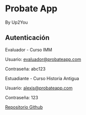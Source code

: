 # Probate App
By Up2You

## Autenticación

Evaluador - Curso IMM

Usuario: evaluador@probateapp.com

Contraseña: abc123



Estuadiante - Curso Historia Antigua

Usuario: alexis@probateapp.com

Contraseña: 123

[Repositorio Github](https://github.com/alexisromriv/ProbateApp)
